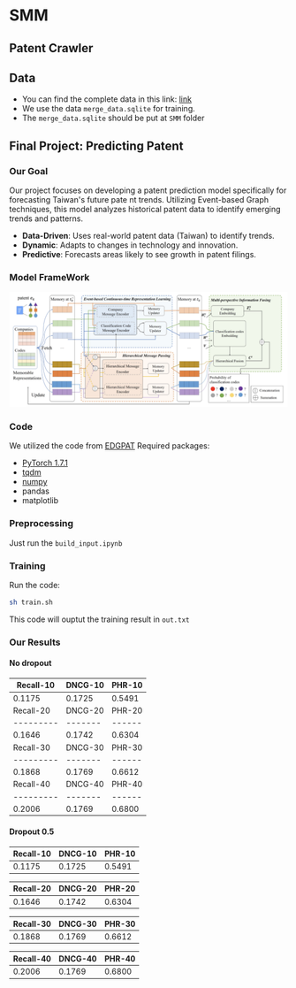 # SMM
## Patent Crawler

## Data
- You can find the complete data in this link: [link](https://drive.google.com/drive/folders/126X007qTLFmRhL6Fr0MCaCgDAZLMSM7F?usp=sharing)
- We use the data `merge_data.sqlite`  for training.
- The `merge_data.sqlite` should be put at `SMM` folder
## Final Project: Predicting Patent
### Our Goal
Our project focuses on developing a patent prediction model specifically for forecasting Taiwan's future pate
nt trends. Utilizing Event-based Graph techniques, this model analyzes historical patent data to identify emerging trends and patterns.
- **Data-Driven**: Uses real-world patent data (Taiwan) to identify trends.
- **Dynamic**: Adapts to changes in technology and innovation.
- **Predictive**: Forecasts areas likely to see growth in patent filings.
### Model FrameWork
![model architecture](pic/model_architecture.png "Model Architecture")
### Code
We utilized the code from [EDGPAT](https://github.com/Hope-Rita/EDGPAT)
Required packages:
- [PyTorch 1.7.1](https://pytorch.org/)
- [tqdm](https://github.com/tqdm/tqdm)
- [numpy](https://github.com/numpy/numpy)
- pandas
- matplotlib
### Preprocessing
Just run the `build_input.ipynb`
### Training
Run the code:
```bash
sh train.sh
```
This code will ouptut the training result in `out.txt`
### Our Results
#### No dropout
| Recall-10 | DNCG-10 | PHR-10 |
| --------- | ------- | ------ |
| 0.1175    | 0.1725  | 0.5491 |
| Recall-20 | DNCG-20 | PHR-20 |
| --------- | ------- | ------ |
| 0.1646    | 0.1742  | 0.6304 |
| Recall-30 | DNCG-30 | PHR-30 |
| --------- | ------- | ------ |
| 0.1868    | 0.1769  | 0.6612 |
| Recall-40 | DNCG-40 | PHR-40 |
| --------- | ------- | ------ |
| 0.2006    | 0.1769  | 0.6800 |
#### Dropout 0.5
| Recall-10 | DNCG-10 | PHR-10 |
| --------- | ------- | ------ |
| 0.1175    | 0.1725  | 0.5491 |

| Recall-20 | DNCG-20 | PHR-20 |
| --------- | ------- | ------ |
| 0.1646    | 0.1742  | 0.6304 |

| Recall-30 | DNCG-30 | PHR-30 |
| --------- | ------- | ------ |
| 0.1868    | 0.1769  | 0.6612 |

| Recall-40 | DNCG-40 | PHR-40 |
| --------- | ------- | ------ |
| 0.2006    | 0.1769  | 0.6800 |
